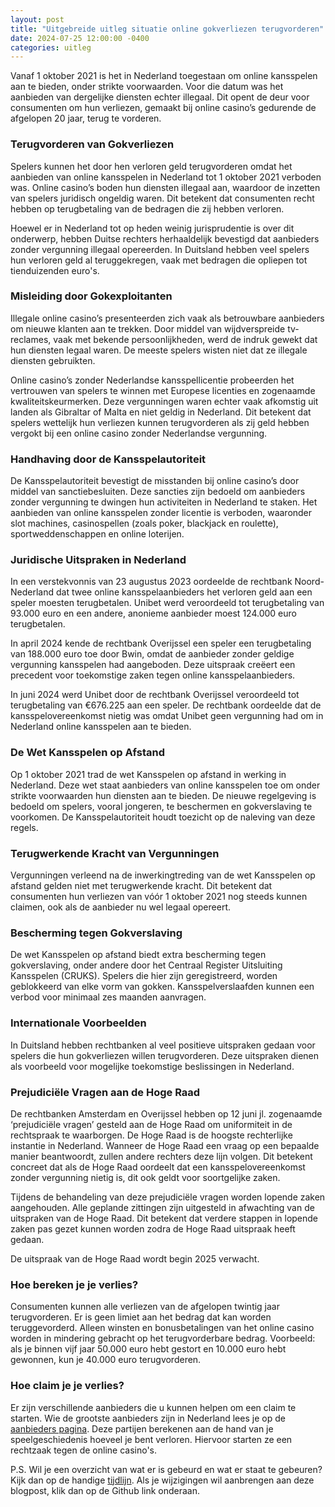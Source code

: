 ```yaml
---
layout: post
title: "Uitgebreide uitleg situatie online gokverliezen terugvorderen"
date: 2024-07-25 12:00:00 -0400
categories: uitleg
---
```


Vanaf 1 oktober 2021 is het in Nederland toegestaan om online kansspelen aan te bieden, onder strikte voorwaarden. Voor die datum was het aanbieden van dergelijke diensten echter illegaal. Dit opent de deur voor consumenten om hun verliezen, gemaakt bij online casino’s gedurende de afgelopen 20 jaar, terug te vorderen.

### Terugvorderen van Gokverliezen

Spelers kunnen het door hen verloren geld terugvorderen omdat het aanbieden van online kansspelen in Nederland tot 1 oktober 2021 verboden was. Online casino’s boden hun diensten illegaal aan, waardoor de inzetten van spelers juridisch ongeldig waren. Dit betekent dat consumenten recht hebben op terugbetaling van de bedragen die zij hebben verloren.

Hoewel er in Nederland tot op heden weinig jurisprudentie is over dit onderwerp, hebben Duitse rechters herhaaldelijk bevestigd dat aanbieders zonder vergunning illegaal opereerden. In Duitsland hebben veel spelers hun verloren geld al teruggekregen, vaak met bedragen die opliepen tot tienduizenden euro's.

### Misleiding door Gokexploitanten

Illegale online casino’s presenteerden zich vaak als betrouwbare aanbieders om nieuwe klanten aan te trekken. Door middel van wijdverspreide tv-reclames, vaak met bekende persoonlijkheden, werd de indruk gewekt dat hun diensten legaal waren. De meeste spelers wisten niet dat ze illegale diensten gebruikten.

Online casino’s zonder Nederlandse kansspellicentie probeerden het vertrouwen van spelers te winnen met Europese licenties en zogenaamde kwaliteitskeurmerken. Deze vergunningen waren echter vaak afkomstig uit landen als Gibraltar of Malta en niet geldig in Nederland. Dit betekent dat spelers wettelijk hun verliezen kunnen terugvorderen als zij geld hebben vergokt bij een online casino zonder Nederlandse vergunning.

### Handhaving door de Kansspelautoriteit

De Kansspelautoriteit bevestigt de misstanden bij online casino’s door middel van sanctiebesluiten. Deze sancties zijn bedoeld om aanbieders zonder vergunning te dwingen hun activiteiten in Nederland te staken. Het aanbieden van online kansspelen zonder licentie is verboden, waaronder slot machines, casinospellen (zoals poker, blackjack en roulette), sportweddenschappen en online loterijen.

### Juridische Uitspraken in Nederland

In een verstekvonnis van 23 augustus 2023 oordeelde de rechtbank Noord-Nederland dat twee online kansspelaanbieders het verloren geld aan een speler moesten terugbetalen. Unibet werd veroordeeld tot terugbetaling van 93.000 euro en een andere, anonieme aanbieder moest 124.000 euro terugbetalen.

In april 2024 kende de rechtbank Overijssel een speler een terugbetaling van 188.000 euro toe door Bwin, omdat de aanbieder zonder geldige vergunning kansspelen had aangeboden. Deze uitspraak creëert een precedent voor toekomstige zaken tegen online kansspelaanbieders.

In juni 2024 werd Unibet door de rechtbank Overijssel veroordeeld tot terugbetaling van €676.225 aan een speler. De rechtbank oordeelde dat de kansspelovereenkomst nietig was omdat Unibet geen vergunning had om in Nederland online kansspelen aan te bieden.

### De Wet Kansspelen op Afstand

Op 1 oktober 2021 trad de wet Kansspelen op afstand in werking in Nederland. Deze wet staat aanbieders van online kansspelen toe om onder strikte voorwaarden hun diensten aan te bieden. De nieuwe regelgeving is bedoeld om spelers, vooral jongeren, te beschermen en gokverslaving te voorkomen. De Kansspelautoriteit houdt toezicht op de naleving van deze regels.

### Terugwerkende Kracht van Vergunningen

Vergunningen verleend na de inwerkingtreding van de wet Kansspelen op afstand gelden niet met terugwerkende kracht. Dit betekent dat consumenten hun verliezen van vóór 1 oktober 2021 nog steeds kunnen claimen, ook als de aanbieder nu wel legaal opereert.

### Bescherming tegen Gokverslaving

De wet Kansspelen op afstand biedt extra bescherming tegen gokverslaving, onder andere door het Centraal Register Uitsluiting Kansspelen (CRUKS). Spelers die hier zijn geregistreerd, worden geblokkeerd van elke vorm van gokken. Kansspelverslaafden kunnen een verbod voor minimaal zes maanden aanvragen.

### Internationale Voorbeelden

In Duitsland hebben rechtbanken al veel positieve uitspraken gedaan voor spelers die hun gokverliezen willen terugvorderen. Deze uitspraken dienen als voorbeeld voor mogelijke toekomstige beslissingen in Nederland.

### Prejudiciële Vragen aan de Hoge Raad

De rechtbanken Amsterdam en Overijssel hebben op 12 juni jl. zogenaamde ‘prejudiciële vragen’ gesteld aan de Hoge Raad om uniformiteit in de rechtspraak te waarborgen. De Hoge Raad is de hoogste rechterlijke instantie in Nederland. Wanneer de Hoge Raad een vraag op een bepaalde manier beantwoordt, zullen andere rechters deze lijn volgen. Dit betekent concreet dat als de Hoge Raad oordeelt dat een kansspelovereenkomst zonder vergunning nietig is, dit ook geldt voor soortgelijke zaken.

Tijdens de behandeling van deze prejudiciële vragen worden lopende zaken aangehouden. Alle geplande zittingen zijn uitgesteld in afwachting van de uitspraken van de Hoge Raad. Dit betekent dat verdere stappen in lopende zaken pas gezet kunnen worden zodra de Hoge Raad uitspraak heeft gedaan.

De uitspraak van de Hoge Raad wordt begin 2025 verwacht.

### Hoe bereken je je verlies?

Consumenten kunnen alle verliezen van de afgelopen twintig jaar terugvorderen. Er is geen limiet aan het bedrag dat kan worden teruggevorderd. Alleen winsten en bonusbetalingen van het online casino worden in mindering gebracht op het terugvorderbare bedrag. Voorbeeld: als je binnen vijf jaar 50.000 euro hebt gestort en 10.000 euro hebt gewonnen, kun je 40.000 euro terugvorderen.

### Hoe claim je je verlies?

Er zijn verschillende aanbieders die u kunnen helpen om een claim te starten. Wie de grootste aanbieders zijn in Nederland lees je op de [aanbieders pagina](/aanbieders). Deze partijen berekenen aan de hand van je speelgeschiedenis hoeveel je bent verloren. Hiervoor starten ze een rechtzaak tegen de online casino's. 

P.S. Wil je een overzicht van wat er is gebeurd en wat er staat te gebeuren? Kijk dan op de handige [tijdlijn](/tijdlijn). Als je wijzigingen wil aanbrengen aan deze blogpost, klik dan op de Github link onderaan.
